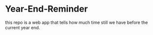 # Year-End-Reminder
this repo is a web app that tells how much time still we have before the current year end. 
